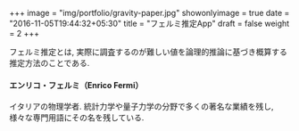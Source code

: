 +++
image = "img/portfolio/gravity-paper.jpg"
showonlyimage = true
date = "2016-11-05T19:44:32+05:30"
title = "フェルミ推定App"
draft = false
weight = 2
+++

フェルミ推定とは, 実際に調査するのが難しい値を論理的推論に基づき概算する推定方法のことである.

#### エンリコ・フェルミ（Enrico Fermi）

イタリアの物理学者. 統計力学や量子力学の分野で多くの著名な業績を残し, 様々な専門用語にその名を残している.




